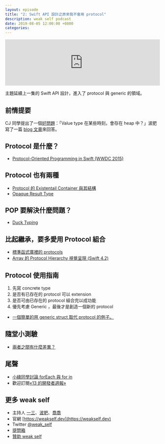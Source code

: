 ```yaml
---
layout: episode
title: "2: Swift API 設計之原來我不會用 protocol"
description: weak self podcast
date: 2019-08-05 12:00:00 +0800
categories: 
---
```

<iframe src="https://www.listennotes.com/embedded/e/9b2bf29a710f42ce8a370c6029457e89/" width="100%" style="width: 1px; min-width: 100%;" frameborder="0" scrolling="no"></iframe>

主題延續上一集的 Swift API 設計，進入了 protocol 與 generic 的領域。

## 前情提要
CJ 同學提出了一個[好問題](https://twitter.com/eJamesLin/status/1155857719863042053)：「Value type 在某些時刻，會存在 heap 中？」波肥寫了一篇 [blog 文章](https://pofat.dev/2019/07/30/Value-Type-會在-Heap-裡嗎.html)來回答。

## Protocol 是什麼？

* [Protocol-Oriented Programming in Swift (WWDC 2015)](https://developer.apple.com/videos/play/wwdc2015/408/)

## Protocol 也有兩種

* [Protocol 的 Existentail Container 與其結構](https://pofat.dev/2019/05/21/%E9%87%8D%E6%96%B0%E6%AA%A2%E8%A6%96-swift-%E7%9A%84-protocol-%E4%BA%8C.html)
* [Opaque Result Type](https://github.com/apple/swift-evolution/blob/master/proposals/0244-opaque-result-types.md)

## POP 要解決什麼問題？

* [Duck Typing](https://zh.wikipedia.org/wiki/%E9%B8%AD%E5%AD%90%E7%B1%BB%E5%9E%8B)

## 比起繼承，要多愛用 Protocol 組合

* [標準函式庫裡的 protocols](https://swiftunboxed.com/protocols/swift-standard-library-protocols-lessons/)
* [Array 的 Protocol Hierarchy 視覺呈現 (Swift 4.2)](https://swiftdoc.org/v4.2/type/array/hierarchy/)

## Protocol 使用指南

1. 先寫 concrete type
2. 是否有已存在的 protocol 可以 extension
3. 是否可由已存在的 protocol 組合完以成功能
4. 優先考慮 Generic ，最後才是創造一個新的 protocol

* [一個簡單的用 generic struct 取代 protocol 的例子。](https://gist.github.com/pofat/72c92b8798c916df117fee06b81bb769)

## 隨堂小測驗

* [兩者之間有什麼差異？](https://gist.github.com/pofat/61a4f4a8b263f442fc8c8cc60ab44c42)

## 尾聲

* [小綠同學討論 forEach 與 for in](https://twitter.com/handkid/status/1156928853480108033)
* 歡迎訂閱[«13 的開發者週報»](https://ethanhuang13.substack.com)

## 更多 weak self

* 主持人 [一三](https://twitter.com/@ethanhuang13)、[波肥](https://twitter.com/@PofatTseng)、[喬喬](https://twitter.com/@joe_trash_talk)
* 官網 [https://weakself.dev](https://weakself.dev)
* Twitter [@weak_self](https://twitter.com/weak_self)
* [提問箱](https://peing.net/zh-TW/weak_self)
* [贊助 weak self](https://weakself.dev/#donation)